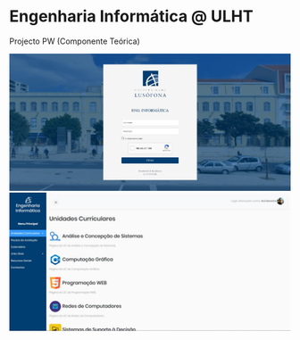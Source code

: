 # Engenharia Informática @ ULHT

Projecto PW (Componente Teórica)

![](image.jpg?raw=true "Página Login")
![](image2.jpg?raw=true "Página Principal")
